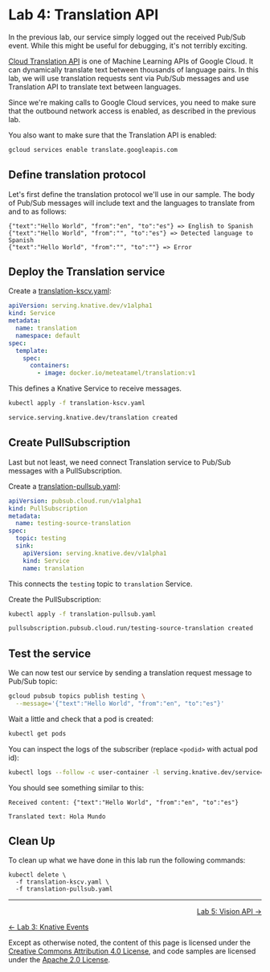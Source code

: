 # Lab 4: Translation API

In the previous lab, our service simply logged out the received Pub/Sub event.
While this might be useful for debugging, it's not terribly exciting.

[Cloud Translation API][gcp-translate] is one of Machine Learning APIs of Google
Cloud. It can dynamically translate text between thousands of language pairs. In
this lab, we will use translation requests sent via Pub/Sub messages and use
Translation API to translate text between languages.

[gcp-translate]: https://cloud.google.com/translate/docs/

Since we're making calls to Google Cloud services, you need to make sure that
the outbound network access is enabled, as described in the previous lab.

You also want to make sure that the Translation API is enabled:

```bash
gcloud services enable translate.googleapis.com
```

## Define translation protocol

Let's first define the translation protocol we'll use in our sample. The body of
Pub/Sub messages will include text and the languages to translate from and to as
follows:

```text
{"text":"Hello World", "from":"en", "to":"es"} => English to Spanish
{"text":"Hello World", "from":"", "to":"es"} => Detected language to Spanish
{"text":"Hello World", "from":"", "to":""} => Error
```

## Deploy the Translation service

Create a [translation-kscv.yaml](./translation-kscv.yaml):

```yaml
apiVersion: serving.knative.dev/v1alpha1
kind: Service
metadata:
  name: translation
  namespace: default
spec:
  template:
    spec:
      containers:
        - image: docker.io/meteatamel/translation:v1
```

This defines a Knative Service to receive messages.

```bash
kubectl apply -f translation-kscv.yaml

service.serving.knative.dev/translation created
```

## Create PullSubscription

Last but not least, we need connect Translation service to Pub/Sub messages with
a PullSubscription.

Create a [translation-pullsub.yaml](./translation-pullsub.yaml):

```yaml
apiVersion: pubsub.cloud.run/v1alpha1
kind: PullSubscription
metadata:
  name: testing-source-translation
spec:
  topic: testing
  sink:
    apiVersion: serving.knative.dev/v1alpha1
    kind: Service
    name: translation
```

This connects the `testing` topic to `translation` Service.

Create the PullSubscription:

```bash
kubectl apply -f translation-pullsub.yaml

pullsubscription.pubsub.cloud.run/testing-source-translation created
```

## Test the service

We can now test our service by sending a translation request message to Pub/Sub
topic:

```bash
gcloud pubsub topics publish testing \
  --message='{"text":"Hello World", "from":"en", "to":"es"}'
```

Wait a little and check that a pod is created:

```bash
kubectl get pods
```

You can inspect the logs of the subscriber (replace `<podid>` with actual pod id):

```bash
kubectl logs --follow -c user-container -l serving.knative.dev/service=translation
```

You should see something similar to this:

```text
Received content: {"text":"Hello World", "from":"en", "to":"es"}

Translated text: Hola Mundo
```

## Clean Up

To clean up what we have done in this lab run the following commands:

```
kubectl delete \
  -f translation-kscv.yaml \
  -f translation-pullsub.yaml
```

---

<p align="right"><a href="../5-vision">Lab 5: Vision API →</a></p>
<p align="left"><a href="../3-events">← Lab 3: Knative Events</a></p>

Except as otherwise noted, the content of this page is licensed under the
[Creative Commons Attribution 4.0 License][cc-by], and code samples are licensed
under the [Apache 2.0 License][apache-2-0].

[cc-by]: https://creativecommons.org/licenses/by/4.0/
[apache-2-0]: https://www.apache.org/licenses/LICENSE-2.0
